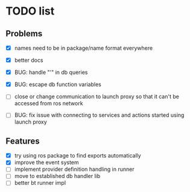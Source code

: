 # TODO list

## Problems

- [x] names need to be in package/name format everywhere
- [x] better docs
- [x] BUG: handle "'" in db queries
- [x] BUG: escape db function variables
- [ ] close or change communication to launch proxy so that it can't be accessed from ros network
- [ ] BUG: fix issue with connecting to services and actions started using launch proxy


## Features

- [x] try using ros package to find exports automatically
- [x] improve the event system
- [ ] implement provider definition handling in runner
- [ ] move to established db handler lib
- [ ] better bt runner impl
